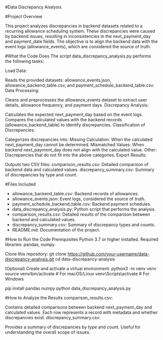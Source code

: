 #Data Discrepancy Analysis

#Project Overview

This project analyzes discrepancies in backend datasets related to a recurring allowance scheduling system. These discrepancies were caused by backend issues, resulting in inconsistencies in the next_payment_day and payment_date fields. The objective is to align the backend data with the event logs (allowance_events), which are considered the source of truth.

#What the Code Does
The script data_discrepancy_analysis.py performs the following tasks:

Load Data:

Reads the provided datasets: allowance_events.json, allowance_backend_table.csv, and payment_schedule_backend_table.csv.
Data Processing:

Cleans and preprocesses the allowance_events dataset to extract user details, allowance frequency, and payment days.
Discrepancy Analysis:

Calculates the expected next_payment_day based on the event logs.
Compares the calculated values with the backend records (allowance_backend_table) to identify discrepancies.
Classification of Discrepancies:

Categorizes discrepancies into:
Missing Calculation: When the calculated next_payment_day cannot be determined.
Mismatched Values: When backend next_payment_day does not align with the calculated value.
Other: Discrepancies that do not fit into the above categories.
Export Results:

Outputs two CSV files:
comparison_results.csv: Detailed comparison of backend data and calculated values.
discrepancy_summary.csv: Summary of discrepancies by type and count.


#Files Included
- allowance_backend_table.csv: Backend records of allowances.
- allowance_events.json: Event logs, considered the source of truth.
- payment_schedule_backend_table.csv: Backend payment schedules.
- data_discrepancy_analysis.py: Python script that performs the analysis.
- comparison_results.csv: Detailed results of the comparison between backend and calculated values.
- discrepancy_summary.csv: Summary of discrepancy types and counts.
- README.md: Documentation of the project.

#How to Run the Code
Prerequisites
Python 3.7 or higher installed.
Required libraries: pandas, numpy.


Clone this repository:
git clone https://github.com/your-username/data-discrepancy-analysis.git
cd data-discrepancy-analysis

(Optional) Create and activate a virtual environment:
python3 -m venv venv
source venv/bin/activate  # For macOS/Linux
venv\\Scripts\\activate   # For Windows

pip install pandas numpy
python data_discrepancy_analysis.py


#How to Analyze the Results
comparison_results.csv:

Contains detailed comparisons between backend next_payment_day and calculated values.
Each row represents a record with metadata and whether discrepancies exist.
discrepancy_summary.csv:

Provides a summary of discrepancies by type and count.
Useful for understanding the overall scope of issues.


